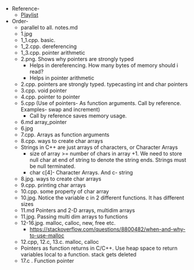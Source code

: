 * Reference-
  * [Playlist](https://www.youtube.com/playlist?list=PL2_aWCzGMAwLZp6LMUKI3cc7pgGsasm2_)
* Order-
  * parallel to all. notes.md
  * 1.jpg
  * 1_1.cpp. basic.
  * 1_2.cpp. dereferencing
  * 1_3.cpp. pointer arithmetic
  * 2.png. Shows why pointers are strongly typed
    * Helps in dereferencing. How many bytes of memory should i read?
    * Helps in pointer arithmetic
  * 2.cpp. pointers are strongly typed. typecasting int and char pointers
  * 3.cpp. void pointer
  * 4.cpp. pointer to pointer
  * 5.cpp (Use of pointers- As function arguments. Call by reference. Examples- swap and increment)
    * Call by reference saves memory usage.
  * 6.md array_pointer
  * 6.jpg
  * 7.cpp. Arrays as function arguments
  * 8.cpp. ways to create char arrays
  * Strings in C++ are just arrays of characters, or Character Arrays
    * size of array >= number of chars in array +1. We need to store null char at end of string to denote the string ends. Strings must be null terminated.
    * char c[4]- Character Arrays. And c- string
  * 8.jpg. ways to create char arrays
  * 9.cpp. printing char arrays
  * 10.cpp. some property of char array
  * 10.jpg. Notice the variable c in 2 different functions. It has different sizes
  * 11.md Pointers and 2-D arrays, multidim arrays
  * 11.jpg. Passing multi dim arrays to functions
  * 12-16.jpg. malloc, calloc, new, free etc.
    * https://stackoverflow.com/questions/8800482/when-and-why-to-use-malloc
  * 12.cpp, 12.c, 13.c. malloc, calloc
  * Pointers as function returns in C/C++. Use heap space to return variables local to a function. stack gets deleted
  * 17.c .  Function pointer
